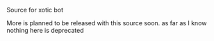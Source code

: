 Source for xotic bot

More is planned to be released with this source soon. as far as I know nothing here is deprecated
